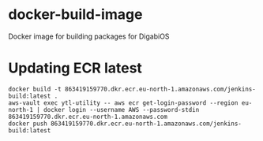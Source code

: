 # docker-build-image

Docker image for building packages for DigabiOS

# Updating ECR latest

```
docker build -t 863419159770.dkr.ecr.eu-north-1.amazonaws.com/jenkins-build:latest .
aws-vault exec ytl-utility -- aws ecr get-login-password --region eu-north-1 | docker login --username AWS --password-stdin 863419159770.dkr.ecr.eu-north-1.amazonaws.com
docker push 863419159770.dkr.ecr.eu-north-1.amazonaws.com/jenkins-build:latest
```
